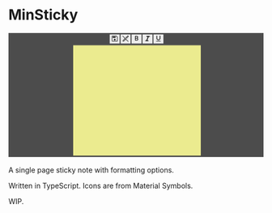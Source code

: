 # MinSticky

![minsticky](./img/minsticky.png)

A single page sticky note with formatting options. 

Written in TypeScript. Icons are from Material Symbols.

WIP.